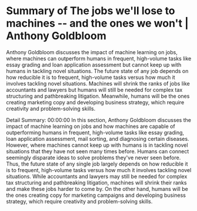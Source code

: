 # Summary of The jobs we'll lose to machines -- and the ones we won't | Anthony Goldbloom

Anthony Goldbloom discusses the impact of machine learning on jobs, where machines can outperform humans in frequent, high-volume tasks like essay grading and loan application assessment but cannot keep up with humans in tackling novel situations. The future state of any job depends on how reducible it is to frequent, high-volume tasks versus how much it involves tackling novel situations. Machines will shrink the ranks of jobs like accountants and lawyers but humans will still be needed for complex tax structuring and pathbreaking litigation. Meanwhile, humans will be the ones creating marketing copy and developing business strategy, which require creativity and problem-solving skills.

Detail Summary: 
00:00:00
In this section, Anthony Goldbloom discusses the impact of machine learning on jobs and how machines are capable of outperforming humans in frequent, high-volume tasks like essay grading, loan application assessment, mail sorting, and diagnosing certain diseases. However, where machines cannot keep up with humans is in tackling novel situations that they have not seen many times before. Humans can connect seemingly disparate ideas to solve problems they've never seen before. Thus, the future state of any single job largely depends on how reducible it is to frequent, high-volume tasks versus how much it involves tackling novel situations. While accountants and lawyers may still be needed for complex tax structuring and pathbreaking litigation, machines will shrink their ranks and make these jobs harder to come by. On the other hand, humans will be the ones creating copy for marketing campaigns and developing business strategy, which require creativity and problem-solving skills.

